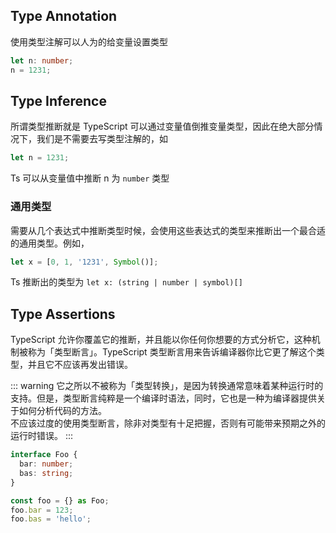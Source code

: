 ## Type Annotation

使用类型注解可以人为的给变量设置类型

```ts
let n: number;
n = 1231;
```

## Type Inference

所谓类型推断就是 TypeScript 可以通过变量值倒推变量类型，因此在绝大部分情况下，我们是不需要去写类型注解的，如

```ts
let n = 1231;
```

Ts 可以从变量值中推断 n 为 `number` 类型

### 通用类型

需要从几个表达式中推断类型时候，会使用这些表达式的类型来推断出一个最合适的通用类型。例如，

```ts
let x = [0, 1, '1231', Symbol()];
```

Ts 推断出的类型为 `let x: (string | number | symbol)[]`

## Type Assertions

TypeScript 允许你覆盖它的推断，并且能以你任何你想要的方式分析它，这种机制被称为「类型断言」。TypeScript 类型断言用来告诉编译器你比它更了解这个类型，并且它不应该再发出错误。

::: warning
它之所以不被称为「类型转换」，是因为转换通常意味着某种运行时的支持。但是，类型断言纯粹是一个编译时语法，同时，它也是一种为编译器提供关于如何分析代码的方法。  
不应该过度的使用类型断言，除非对类型有十足把握，否则有可能带来预期之外的运行时错误。
:::

```ts
interface Foo {
  bar: number;
  bas: string;
}

const foo = {} as Foo;
foo.bar = 123;
foo.bas = 'hello';
```

##

